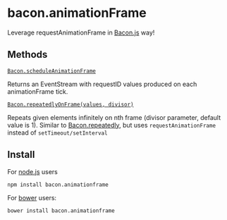 # bacon.animationFrame

Leverage requestAnimationFrame in [Bacon.js](https://github.com/baconjs/bacon.js) way!

## Methods

<a name="bacon-scheduleanimationframe"></a>
[`Bacon.scheduleAnimationFrame`](#bacon-scheduleanimationframe "Bacon.scheduleAnimationFrame(): EventStream[Number]")

Returns an EventStream with requestID values produced on each animationFrame tick.

<a name="bacon-repeatedlyonframe"></a>
[`Bacon.repeatedlyOnFrame(values, divisor)`](#bacon-repeatedlyonframe "Bacon.repeatedlyOnFrame(values: Array[A], divisor: Number): EventStream[A]")

Repeats given elements infinitely on nth frame (divisor parameter, default value is 1).
Similar to [Bacon.repeatedly](https://github.com/baconjs/bacon.js#bacon-repeatedly), but uses `requestAnimationFrame` instead of `setTimeout/setInterval`

## Install

For [node.js](http://nodejs.org/) users

    npm install bacon.animationframe

For [bower](https://github.com/twitter/bower) users:

    bower install bacon.animationframe